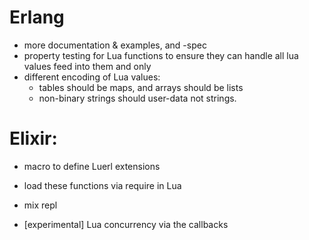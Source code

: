 # Erlang
- more documentation & examples, and -spec
- property testing for Lua functions to ensure they can handle all lua values feed into them and only
- different encoding of Lua values:
  - tables should be maps, and arrays should be lists
  - non-binary strings should user-data not strings.

# Elixir:
- macro to define Luerl extensions
- load these functions via require in Lua
- mix repl

- [experimental] Lua concurrency via the callbacks


